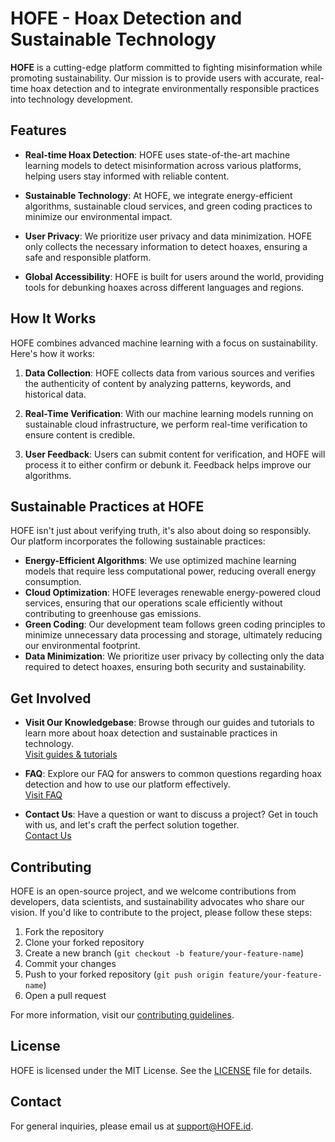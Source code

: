 # HOFE - Hoax Detection and Sustainable Technology

**HOFE** is a cutting-edge platform committed to fighting misinformation while promoting sustainability. Our mission is to provide users with accurate, real-time hoax detection and to integrate environmentally responsible practices into technology development.

## Features

- **Real-time Hoax Detection**: HOFE uses state-of-the-art machine learning models to detect misinformation across various platforms, helping users stay informed with reliable content.
  
- **Sustainable Technology**: At HOFE, we integrate energy-efficient algorithms, sustainable cloud services, and green coding practices to minimize our environmental impact. 

- **User Privacy**: We prioritize user privacy and data minimization. HOFE only collects the necessary information to detect hoaxes, ensuring a safe and responsible platform.

- **Global Accessibility**: HOFE is built for users around the world, providing tools for debunking hoaxes across different languages and regions.

## How It Works

HOFE combines advanced machine learning with a focus on sustainability. Here's how it works:

1. **Data Collection**: HOFE collects data from various sources and verifies the authenticity of content by analyzing patterns, keywords, and historical data.

2. **Real-Time Verification**: With our machine learning models running on sustainable cloud infrastructure, we perform real-time verification to ensure content is credible.

3. **User Feedback**: Users can submit content for verification, and HOFE will process it to either confirm or debunk it. Feedback helps improve our algorithms.

## Sustainable Practices at HOFE

HOFE isn't just about verifying truth, it's also about doing so responsibly. Our platform incorporates the following sustainable practices:

- **Energy-Efficient Algorithms**: We use optimized machine learning models that require less computational power, reducing overall energy consumption.
- **Cloud Optimization**: HOFE leverages renewable energy-powered cloud services, ensuring that our operations scale efficiently without contributing to greenhouse gas emissions.
- **Green Coding**: Our development team follows green coding principles to minimize unnecessary data processing and storage, ultimately reducing our environmental footprint.
- **Data Minimization**: We prioritize user privacy by collecting only the data required to detect hoaxes, ensuring both security and sustainability.

## Get Involved

- **Visit Our Knowledgebase**: Browse through our guides and tutorials to learn more about hoax detection and sustainable practices in technology.  
  [Visit guides & tutorials](#)
  
- **FAQ**: Explore our FAQ for answers to common questions regarding hoax detection and how to use our platform effectively.  
  [Visit FAQ](#)
  
- **Contact Us**: Have a question or want to discuss a project? Get in touch with us, and let's craft the perfect solution together.  
  [Contact Us](#)

## Contributing

HOFE is an open-source project, and we welcome contributions from developers, data scientists, and sustainability advocates who share our vision. If you'd like to contribute to the project, please follow these steps:

1. Fork the repository
2. Clone your forked repository
3. Create a new branch (`git checkout -b feature/your-feature-name`)
4. Commit your changes
5. Push to your forked repository (`git push origin feature/your-feature-name`)
6. Open a pull request

For more information, visit our [contributing guidelines](#).

## License

HOFE is licensed under the MIT License. See the [LICENSE](LICENSE) file for details.

## Contact

For general inquiries, please email us at [support@HOFE.id](mailto:support@HOFE.id).
